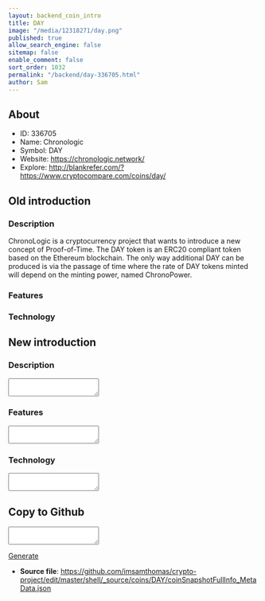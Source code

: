 ```yaml
---
layout: backend_coin_intro
title: DAY
image: "/media/12318271/day.png"
published: true
allow_search_engine: false
sitemap: false
enable_comment: false
sort_order: 1032
permalink: "/backend/day-336705.html"
author: Sam
---
```


## About

- ID: 336705
- Name: Chronologic
- Symbol: DAY
- Website: https://chronologic.network/
- Explore: http://blankrefer.com/?https://www.cryptocompare.com/coins/day/


## Old introduction

### Description

<p>ChronoLogic is a cryptocurrency project that wants to introduce a new concept of Proof-of-Time. The DAY token is an ERC20 compliant token based on the Ethereum blockchain. The only way additional DAY can be produced is via the passage of time where the rate of DAY tokens minted will depend on the minting power, named ChronoPower.</p>

### Features


### Technology




## New introduction


### Description
<textarea id="meta_description" name="description"></textarea>

### Features
<textarea id="meta_features" name="features"></textarea>

### Technology
<textarea id="meta_technology" name="technology"></textarea>


## Copy to Github

<textarea id="coinsnapshotfullinfo_metadata"></textarea>

<a href="#gen" onclick="generateMetaDatJson()">Generate</a>

- **Source file**: <a href="https://github.com/imsamthomas/crypto-project/edit/master/shell/_source/coins/DAY/coinSnapshotFullInfo_MetaData.json">https://github.com/imsamthomas/crypto-project/edit/master/shell/_source/coins/DAY/coinSnapshotFullInfo_MetaData.json</a>

